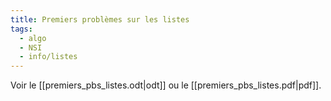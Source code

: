 ```yaml
---
title: Premiers problèmes sur les listes
tags:
  - algo
  - NSI
  - info/listes
---
```


Voir le [[premiers_pbs_listes.odt|odt]] ou le [[premiers_pbs_listes.pdf|pdf]].